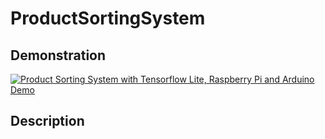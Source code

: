 # ProductSortingSystem

## Demonstration

[![Product Sorting System with Tensorflow Lite, Raspberry Pi and Arduino Demo
](http://img.youtube.com/vi/aNy8OJafm0U/0.jpg)](https://www.youtube.com/watch?v=aNy8OJafm0U "Product Sorting System with Tensorflow Lite, Raspberry Pi and Arduino Demo")

## Description

